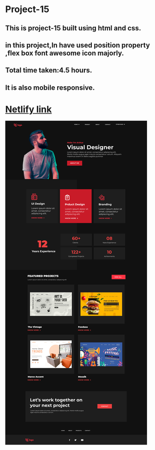 # Project-15
## This is project-15 built using html and css.
## in this project,In have used position property ,flex box font awesome icon majorly.
## Total time taken:4.5 hours.
## It is also mobile responsive.
# [Netlify link]()
![error](./images/project-15.png)